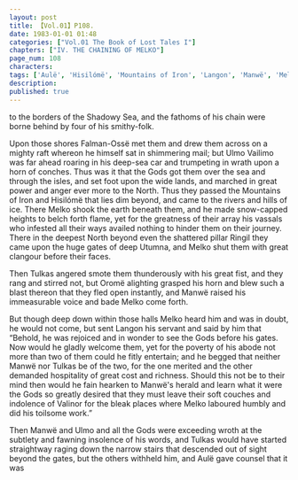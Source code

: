 ```yaml
---
layout: post
title: 【Vol.01】P108.
date: 1983-01-01 01:48
categories: ["Vol.01 The Book of Lost Tales I"]
chapters: ["IV. THE CHAINING OF MELKO"]
page_num: 108
characters: 
tags: ['Aulë', 'Hisilómë', 'Mountains of Iron', 'Langon', 'Manwë', 'Melko', 'Nornorë', 'Oromë', 'Falman-Ossë', 'Ringil', 'Shadowy Sea', 'Tulkas', 'Ulmo']
description: 
published: true
---
```


<p style="text-indent: 0;">
to the borders of the Shadowy Sea, and the fathoms of his chain were borne behind by four of his smithy-folk.
</p>

Upon those shores Falman-Ossë met them and drew them across on a mighty raft whereon he himself sat in shimmering mail; but Ulmo Vailimo was far ahead roaring in his deep-sea car and trumpeting in wrath upon a horn of conches. Thus was it that the Gods got them over the sea and through the isles, and set foot upon the wide lands, and marched in great power and anger ever more to the North. Thus they passed the Mountains of Iron and Hisilómë that lies dim beyond, and came to the rivers and hills of ice. There Melko shook the earth beneath them, and he made snow-capped heights to belch forth flame, yet for the greatness of their array his vassals who infested all their ways availed nothing to hinder them on their journey. There in the deepest North beyond even the shattered pillar Ringil they came upon the huge gates of deep Utumna, and Melko shut them with great clangour before their faces.

Then Tulkas angered smote them thunderously with his great fist, and they rang and stirred not, but Oromë alighting grasped his horn and blew such a blast thereon that they fled open instantly, and Manwë raised his immeasurable voice and bade Melko come forth.

But though deep down within those halls Melko heard him and was in doubt, he would not come, but sent Langon his servant and said by him that “Behold, he was rejoiced and in wonder to see the Gods before his gates. Now would he gladly welcome them, yet for the poverty of his abode not more than two of them could he fitly entertain; and he begged that neither Manwë nor Tulkas be of the two, for the one merited and the other demanded hospitality of great cost and richness. Should this not be to their mind then would he fain hearken to Manwë's herald and learn what it were the Gods so greatly desired that they must leave their soft couches and indolence of Valinor for the bleak places where Melko laboured humbly and did his toilsome work.”

Then Manwë and Ulmo and all the Gods were exceeding wroth at the subtlety and fawning insolence of his words, and Tulkas would have started straightway raging down the narrow stairs that descended out of sight beyond the gates, but the others withheld him, and Aulë gave counsel that it was


